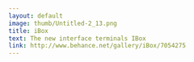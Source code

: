 ```yaml
---
layout: default
image: thumb/Untitled-2_13.png
title: iBox
text: The new interface terminals IBox
link: http://www.behance.net/gallery/iBox/7054275
---
```

